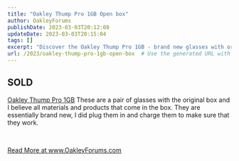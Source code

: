 ```yaml
---
title: "Oakley Thump Pro 1GB Open box"
author: OakleyForums
publishDate: 2023-03-03T20:12:08
updateDate: 2023-03-03T20:15:04
tags: []
excerpt: "Discover the Oakley Thump Pro 1GB - brand new glasses with original box and accessories, available for sale. Visit www.OakleyForums.com for more!"
url: /2023/oakley-thump-pro-1gb-open-box  # Use the generated URL with year
---
```

<h2 id="sold">SOLD</h2>  <p><a href="https://www.ebay.com/itm/155402175662">Oakley Thump Pro 1GB</a> These are a pair of glasses with the original box and I believe all materials and products that come in the box. They are essentially brand new, I did plug them in and charge them to make sure that they work.</p>  <p>&nbsp;</p>  <a href="https://www.OakleyForums.com/oakley-thump-pro-1gb-open">Read More at www.OakleyForums.com</a>


